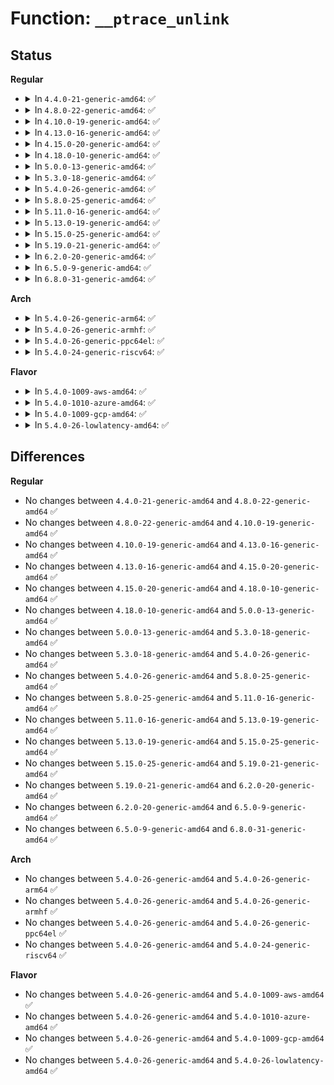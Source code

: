# Function: <code>__ptrace_unlink</code>

## Status
<b>Regular</b>
<ul>
<li>
<details>
<summary>In <code>4.4.0-21-generic-amd64</code>: ✅</summary>

```c
void __ptrace_unlink(struct task_struct * child)
```

```json
{
  "name": "__ptrace_unlink",
  "collision_type": "Unique Global",
  "inline_type": "No",
  "funcs": [
    {
      "addr": 18446744071579416576,
      "name": "__ptrace_unlink",
      "external": true,
      "loc": "kernel/ptrace.c:72",
      "file": "kernel/ptrace.c",
      "inline": "seen, unknown",
      "caller_inline": [],
      "caller_func": [
        "kernel/exit.c:release_task",
        "kernel/exit.c:wait_consider_task",
        "kernel/ptrace.c:exit_ptrace",
        "kernel/ptrace.c:ptrace_request"
      ]
    }
  ],
  "symbols": [
    {
      "addr": 18446744071579416576,
      "name": "__ptrace_unlink",
      "section": ".text",
      "bind": "STB_GLOBAL",
      "size": 258
    }
  ]
}
```
</details>
</li>
<li>
<details>
<summary>In <code>4.8.0-22-generic-amd64</code>: ✅</summary>

```c
void __ptrace_unlink(struct task_struct * child)
```

```json
{
  "name": "__ptrace_unlink",
  "collision_type": "Unique Global",
  "inline_type": "No",
  "funcs": [
    {
      "addr": 18446744071579428864,
      "name": "__ptrace_unlink",
      "external": true,
      "loc": "kernel/ptrace.c:72",
      "file": "kernel/ptrace.c",
      "inline": "seen, unknown",
      "caller_inline": [],
      "caller_func": [
        "kernel/exit.c:wait_consider_task",
        "kernel/exit.c:release_task",
        "kernel/ptrace.c:ptrace_request",
        "kernel/ptrace.c:exit_ptrace"
      ]
    }
  ],
  "symbols": [
    {
      "addr": 18446744071579428864,
      "name": "__ptrace_unlink",
      "section": ".text",
      "bind": "STB_GLOBAL",
      "size": 258
    }
  ]
}
```
</details>
</li>
<li>
<details>
<summary>In <code>4.10.0-19-generic-amd64</code>: ✅</summary>

```c
void __ptrace_unlink(struct task_struct * child)
```

```json
{
  "name": "__ptrace_unlink",
  "collision_type": "Unique Global",
  "inline_type": "No",
  "funcs": [
    {
      "addr": 18446744071579449200,
      "name": "__ptrace_unlink",
      "external": true,
      "loc": "kernel/ptrace.c:104",
      "file": "kernel/ptrace.c",
      "inline": "seen, unknown",
      "caller_inline": [],
      "caller_func": [
        "kernel/exit.c:wait_consider_task",
        "kernel/exit.c:release_task",
        "kernel/ptrace.c:ptrace_request",
        "kernel/ptrace.c:exit_ptrace"
      ]
    }
  ],
  "symbols": [
    {
      "addr": 18446744071579449200,
      "name": "__ptrace_unlink",
      "section": ".text",
      "bind": "STB_GLOBAL",
      "size": 291
    }
  ]
}
```
</details>
</li>
<li>
<details>
<summary>In <code>4.13.0-16-generic-amd64</code>: ✅</summary>

```c
void __ptrace_unlink(struct task_struct * child)
```

```json
{
  "name": "__ptrace_unlink",
  "collision_type": "Unique Global",
  "inline_type": "No",
  "funcs": [
    {
      "addr": 18446744071579437152,
      "name": "__ptrace_unlink",
      "external": true,
      "loc": "kernel/ptrace.c:113",
      "file": "kernel/ptrace.c",
      "inline": "seen, unknown",
      "caller_inline": [],
      "caller_func": [
        "kernel/exit.c:wait_consider_task",
        "kernel/exit.c:release_task",
        "kernel/ptrace.c:ptrace_request",
        "kernel/ptrace.c:exit_ptrace"
      ]
    }
  ],
  "symbols": [
    {
      "addr": 18446744071579437152,
      "name": "__ptrace_unlink",
      "section": ".text",
      "bind": "STB_GLOBAL",
      "size": 291
    }
  ]
}
```
</details>
</li>
<li>
<details>
<summary>In <code>4.15.0-20-generic-amd64</code>: ✅</summary>

```c
void __ptrace_unlink(struct task_struct * child)
```

```json
{
  "name": "__ptrace_unlink",
  "collision_type": "Unique Global",
  "inline_type": "No",
  "funcs": [
    {
      "addr": 18446744071579465424,
      "name": "__ptrace_unlink",
      "external": true,
      "loc": "kernel/ptrace.c:113",
      "file": "kernel/ptrace.c",
      "inline": "seen, unknown",
      "caller_inline": [],
      "caller_func": [
        "kernel/exit.c:wait_consider_task",
        "kernel/exit.c:release_task",
        "kernel/ptrace.c:ptrace_request",
        "kernel/ptrace.c:exit_ptrace"
      ]
    }
  ],
  "symbols": [
    {
      "addr": 18446744071579465424,
      "name": "__ptrace_unlink",
      "section": ".text",
      "bind": "STB_GLOBAL",
      "size": 291
    }
  ]
}
```
</details>
</li>
<li>
<details>
<summary>In <code>4.18.0-10-generic-amd64</code>: ✅</summary>

```c
void __ptrace_unlink(struct task_struct * child)
```

```json
{
  "name": "__ptrace_unlink",
  "collision_type": "Unique Global",
  "inline_type": "No",
  "funcs": [
    {
      "addr": 18446744071579480032,
      "name": "__ptrace_unlink",
      "external": true,
      "loc": "kernel/ptrace.c:113",
      "file": "kernel/ptrace.c",
      "inline": "seen, unknown",
      "caller_inline": [],
      "caller_func": [
        "kernel/exit.c:wait_consider_task",
        "kernel/ptrace.c:ptrace_request",
        "kernel/ptrace.c:exit_ptrace"
      ]
    }
  ],
  "symbols": [
    {
      "addr": 18446744071579480032,
      "name": "__ptrace_unlink",
      "section": ".text",
      "bind": "STB_GLOBAL",
      "size": 304
    }
  ]
}
```
</details>
</li>
<li>
<details>
<summary>In <code>5.0.0-13-generic-amd64</code>: ✅</summary>

```c
void __ptrace_unlink(struct task_struct * child)
```

```json
{
  "name": "__ptrace_unlink",
  "collision_type": "Unique Global",
  "inline_type": "No",
  "funcs": [
    {
      "addr": 18446744071579513360,
      "name": "__ptrace_unlink",
      "external": true,
      "loc": "kernel/ptrace.c:113",
      "file": "kernel/ptrace.c",
      "inline": "seen, unknown",
      "caller_inline": [],
      "caller_func": [
        "kernel/exit.c:wait_consider_task",
        "kernel/ptrace.c:ptrace_request",
        "kernel/ptrace.c:exit_ptrace"
      ]
    }
  ],
  "symbols": [
    {
      "addr": 18446744071579513360,
      "name": "__ptrace_unlink",
      "section": ".text",
      "bind": "STB_GLOBAL",
      "size": 309
    }
  ]
}
```
</details>
</li>
<li>
<details>
<summary>In <code>5.3.0-18-generic-amd64</code>: ✅</summary>

```c
void __ptrace_unlink(struct task_struct * child)
```

```json
{
  "name": "__ptrace_unlink",
  "collision_type": "Unique Global",
  "inline_type": "No",
  "funcs": [
    {
      "addr": 18446744071579533024,
      "name": "__ptrace_unlink",
      "external": true,
      "loc": "kernel/ptrace.c:115",
      "file": "kernel/ptrace.c",
      "inline": "seen, unknown",
      "caller_inline": [],
      "caller_func": [
        "kernel/exit.c:wait_task_zombie",
        "kernel/exit.c:release_task",
        "kernel/ptrace.c:ptrace_request",
        "kernel/ptrace.c:exit_ptrace"
      ]
    }
  ],
  "symbols": [
    {
      "addr": 18446744071579533024,
      "name": "__ptrace_unlink",
      "section": ".text",
      "bind": "STB_GLOBAL",
      "size": 308
    }
  ]
}
```
</details>
</li>
<li>
<details>
<summary>In <code>5.4.0-26-generic-amd64</code>: ✅</summary>

```c
void __ptrace_unlink(struct task_struct * child)
```

```json
{
  "name": "__ptrace_unlink",
  "collision_type": "Unique Global",
  "inline_type": "No",
  "funcs": [
    {
      "addr": 18446744071579559168,
      "name": "__ptrace_unlink",
      "external": true,
      "loc": "kernel/ptrace.c:115",
      "file": "kernel/ptrace.c",
      "inline": "seen, unknown",
      "caller_inline": [],
      "caller_func": [
        "kernel/exit.c:wait_task_zombie",
        "kernel/exit.c:release_task",
        "kernel/ptrace.c:ptrace_request",
        "kernel/ptrace.c:exit_ptrace"
      ]
    }
  ],
  "symbols": [
    {
      "addr": 18446744071579559168,
      "name": "__ptrace_unlink",
      "section": ".text",
      "bind": "STB_GLOBAL",
      "size": 308
    }
  ]
}
```
</details>
</li>
<li>
<details>
<summary>In <code>5.8.0-25-generic-amd64</code>: ✅</summary>

```c
void __ptrace_unlink(struct task_struct * child)
```

```json
{
  "name": "__ptrace_unlink",
  "collision_type": "Unique Global",
  "inline_type": "No",
  "funcs": [
    {
      "addr": 18446744071579590816,
      "name": "__ptrace_unlink",
      "external": true,
      "loc": "kernel/ptrace.c:115",
      "file": "kernel/ptrace.c",
      "inline": "seen, unknown",
      "caller_inline": [],
      "caller_func": [
        "kernel/exit.c:wait_task_zombie",
        "kernel/exit.c:release_task",
        "kernel/ptrace.c:ptrace_request",
        "kernel/ptrace.c:exit_ptrace"
      ]
    }
  ],
  "symbols": [
    {
      "addr": 18446744071579590816,
      "name": "__ptrace_unlink",
      "section": ".text",
      "bind": "STB_GLOBAL",
      "size": 311
    }
  ]
}
```
</details>
</li>
<li>
<details>
<summary>In <code>5.11.0-16-generic-amd64</code>: ✅</summary>

```c
void __ptrace_unlink(struct task_struct * child)
```

```json
{
  "name": "__ptrace_unlink",
  "collision_type": "Unique Global",
  "inline_type": "No",
  "funcs": [
    {
      "addr": 18446744071579570832,
      "name": "__ptrace_unlink",
      "external": true,
      "loc": "kernel/ptrace.c:115",
      "file": "kernel/ptrace.c",
      "inline": "seen, unknown",
      "caller_inline": [],
      "caller_func": [
        "kernel/exit.c:wait_task_zombie",
        "kernel/exit.c:release_task",
        "kernel/ptrace.c:ptrace_request",
        "kernel/ptrace.c:exit_ptrace"
      ]
    }
  ],
  "symbols": [
    {
      "addr": 18446744071579570832,
      "name": "__ptrace_unlink",
      "section": ".text",
      "bind": "STB_GLOBAL",
      "size": 313
    }
  ]
}
```
</details>
</li>
<li>
<details>
<summary>In <code>5.13.0-19-generic-amd64</code>: ✅</summary>

```c
void __ptrace_unlink(struct task_struct * child)
```

```json
{
  "name": "__ptrace_unlink",
  "collision_type": "Unique Global",
  "inline_type": "No",
  "funcs": [
    {
      "addr": 18446744071579576400,
      "name": "__ptrace_unlink",
      "external": true,
      "loc": "kernel/ptrace.c:116",
      "file": "kernel/ptrace.c",
      "inline": "seen, unknown",
      "caller_inline": [],
      "caller_func": [
        "kernel/exit.c:wait_task_zombie",
        "kernel/exit.c:release_task",
        "kernel/ptrace.c:ptrace_request",
        "kernel/ptrace.c:exit_ptrace"
      ]
    }
  ],
  "symbols": [
    {
      "addr": 18446744071579576400,
      "name": "__ptrace_unlink",
      "section": ".text",
      "bind": "STB_GLOBAL",
      "size": 313
    }
  ]
}
```
</details>
</li>
<li>
<details>
<summary>In <code>5.15.0-25-generic-amd64</code>: ✅</summary>

```c
void __ptrace_unlink(struct task_struct * child)
```

```json
{
  "name": "__ptrace_unlink",
  "collision_type": "Unique Global",
  "inline_type": "No",
  "funcs": [
    {
      "addr": 18446744071579650544,
      "name": "__ptrace_unlink",
      "external": true,
      "loc": "kernel/ptrace.c:116",
      "file": "kernel/ptrace.c",
      "inline": "seen, unknown",
      "caller_inline": [],
      "caller_func": [
        "kernel/exit.c:wait_task_zombie",
        "kernel/exit.c:release_task",
        "kernel/ptrace.c:ptrace_request",
        "kernel/ptrace.c:exit_ptrace"
      ]
    }
  ],
  "symbols": [
    {
      "addr": 18446744071579650544,
      "name": "__ptrace_unlink",
      "section": ".text",
      "bind": "STB_GLOBAL",
      "size": 312
    }
  ]
}
```
</details>
</li>
<li>
<details>
<summary>In <code>5.19.0-21-generic-amd64</code>: ✅</summary>

```c
void __ptrace_unlink(struct task_struct * child)
```

```json
{
  "name": "__ptrace_unlink",
  "collision_type": "Unique Global",
  "inline_type": "No",
  "funcs": [
    {
      "addr": 18446744071579745536,
      "name": "__ptrace_unlink",
      "external": true,
      "loc": "kernel/ptrace.c:116",
      "file": "kernel/ptrace.c",
      "inline": "seen, unknown",
      "caller_inline": [],
      "caller_func": [
        "kernel/exit.c:wait_task_zombie",
        "kernel/exit.c:release_task",
        "kernel/ptrace.c:__ptrace_detach"
      ]
    }
  ],
  "symbols": [
    {
      "addr": 18446744071579745536,
      "name": "__ptrace_unlink",
      "section": ".text",
      "bind": "STB_GLOBAL",
      "size": 325
    }
  ]
}
```
</details>
</li>
<li>
<details>
<summary>In <code>6.2.0-20-generic-amd64</code>: ✅</summary>

```c
void __ptrace_unlink(struct task_struct * child)
```

```json
{
  "name": "__ptrace_unlink",
  "collision_type": "Unique Global",
  "inline_type": "No",
  "funcs": [
    {
      "addr": 18446744071579876880,
      "name": "__ptrace_unlink",
      "external": true,
      "loc": "kernel/ptrace.c:116",
      "file": "kernel/ptrace.c",
      "inline": "seen, unknown",
      "caller_inline": [],
      "caller_func": [
        "kernel/exit.c:wait_task_zombie",
        "kernel/exit.c:release_task",
        "kernel/ptrace.c:__ptrace_detach"
      ]
    }
  ],
  "symbols": [
    {
      "addr": 18446744071579876880,
      "name": "__ptrace_unlink",
      "section": ".text",
      "bind": "STB_GLOBAL",
      "size": 325
    }
  ]
}
```
</details>
</li>
<li>
<details>
<summary>In <code>6.5.0-9-generic-amd64</code>: ✅</summary>

```c
void __ptrace_unlink(struct task_struct * child)
```

```json
{
  "name": "__ptrace_unlink",
  "collision_type": "Unique Global",
  "inline_type": "No",
  "funcs": [
    {
      "addr": 18446744071579926192,
      "name": "__ptrace_unlink",
      "external": true,
      "loc": "kernel/ptrace.c:117",
      "file": "kernel/ptrace.c",
      "inline": "seen, unknown",
      "caller_inline": [],
      "caller_func": [
        "kernel/exit.c:wait_task_zombie",
        "kernel/exit.c:release_task",
        "kernel/ptrace.c:__ptrace_detach"
      ]
    }
  ],
  "symbols": [
    {
      "addr": 18446744071579926192,
      "name": "__ptrace_unlink",
      "section": ".text",
      "bind": "STB_GLOBAL",
      "size": 325
    }
  ]
}
```
</details>
</li>
<li>
<details>
<summary>In <code>6.8.0-31-generic-amd64</code>: ✅</summary>

```c
void __ptrace_unlink(struct task_struct * child)
```

```json
{
  "name": "__ptrace_unlink",
  "collision_type": "Unique Global",
  "inline_type": "No",
  "funcs": [
    {
      "addr": 18446744071579965520,
      "name": "__ptrace_unlink",
      "external": true,
      "loc": "kernel/ptrace.c:117",
      "file": "kernel/ptrace.c",
      "inline": "seen, unknown",
      "caller_inline": [],
      "caller_func": [
        "kernel/exit.c:wait_task_zombie",
        "kernel/exit.c:release_task",
        "kernel/ptrace.c:__ptrace_detach"
      ]
    }
  ],
  "symbols": [
    {
      "addr": 18446744071579965520,
      "name": "__ptrace_unlink",
      "section": ".text",
      "bind": "STB_GLOBAL",
      "size": 307
    }
  ]
}
```
</details>
</li>
</ul>
<b>Arch</b>
<ul>
<li>
<details>
<summary>In <code>5.4.0-26-generic-arm64</code>: ✅</summary>

```c
void __ptrace_unlink(struct task_struct * child)
```

```json
{
  "name": "__ptrace_unlink",
  "collision_type": "Unique Global",
  "inline_type": "No",
  "funcs": [
    {
      "addr": 18446603336490714336,
      "name": "__ptrace_unlink",
      "external": true,
      "loc": "kernel/ptrace.c:115",
      "file": "kernel/ptrace.c",
      "inline": "seen, unknown",
      "caller_inline": [],
      "caller_func": [
        "kernel/exit.c:wait_task_zombie",
        "kernel/exit.c:release_task",
        "kernel/ptrace.c:ptrace_request",
        "kernel/ptrace.c:exit_ptrace"
      ]
    }
  ],
  "symbols": [
    {
      "addr": 18446603336490714336,
      "name": "__ptrace_unlink",
      "section": ".text",
      "bind": "STB_GLOBAL",
      "size": 412
    }
  ]
}
```
</details>
</li>
<li>
<details>
<summary>In <code>5.4.0-26-generic-armhf</code>: ✅</summary>

```c
void __ptrace_unlink(struct task_struct * child)
```

```json
{
  "name": "__ptrace_unlink",
  "collision_type": "Unique Global",
  "inline_type": "No",
  "funcs": [
    {
      "addr": 3224772264,
      "name": "__ptrace_unlink",
      "external": true,
      "loc": "kernel/ptrace.c:115",
      "file": "kernel/ptrace.c",
      "inline": "seen, unknown",
      "caller_inline": [],
      "caller_func": [
        "kernel/exit.c:wait_task_zombie",
        "kernel/exit.c:release_task",
        "kernel/ptrace.c:ptrace_request",
        "kernel/ptrace.c:exit_ptrace"
      ]
    }
  ],
  "symbols": [
    {
      "addr": 3224772264,
      "name": "__ptrace_unlink",
      "section": ".text",
      "bind": "STB_GLOBAL",
      "size": 336
    }
  ]
}
```
</details>
</li>
<li>
<details>
<summary>In <code>5.4.0-26-generic-ppc64el</code>: ✅</summary>

```c
void __ptrace_unlink(struct task_struct * child)
```

```json
{
  "name": "__ptrace_unlink",
  "collision_type": "Unique Global",
  "inline_type": "No",
  "funcs": [
    {
      "addr": 13835058055283538592,
      "name": "__ptrace_unlink",
      "external": true,
      "loc": "kernel/ptrace.c:115",
      "file": "kernel/ptrace.c",
      "inline": "seen, unknown",
      "caller_inline": [],
      "caller_func": [
        "kernel/exit.c:wait_task_zombie",
        "kernel/exit.c:release_task",
        "kernel/ptrace.c:ptrace_request",
        "kernel/ptrace.c:exit_ptrace"
      ]
    }
  ],
  "symbols": [
    {
      "addr": 13835058055283538592,
      "name": "__ptrace_unlink",
      "section": ".text",
      "bind": "STB_GLOBAL",
      "size": 528
    }
  ]
}
```
</details>
</li>
<li>
<details>
<summary>In <code>5.4.0-24-generic-riscv64</code>: ✅</summary>

```c
void __ptrace_unlink(struct task_struct * child)
```

```json
{
  "name": "__ptrace_unlink",
  "collision_type": "Unique Global",
  "inline_type": "No",
  "funcs": [
    {
      "addr": 18446743936271433362,
      "name": "__ptrace_unlink",
      "external": true,
      "loc": "kernel/ptrace.c:115",
      "file": "kernel/ptrace.c",
      "inline": "seen, unknown",
      "caller_inline": [],
      "caller_func": [
        "kernel/exit.c:wait_task_zombie",
        "kernel/exit.c:release_task",
        "kernel/ptrace.c:ptrace_request",
        "kernel/ptrace.c:exit_ptrace"
      ]
    }
  ],
  "symbols": [
    {
      "addr": 18446743936271433362,
      "name": "__ptrace_unlink",
      "section": ".text",
      "bind": "STB_GLOBAL",
      "size": 312
    }
  ]
}
```
</details>
</li>
</ul>
<b>Flavor</b>
<ul>
<li>
<details>
<summary>In <code>5.4.0-1009-aws-amd64</code>: ✅</summary>

```c
void __ptrace_unlink(struct task_struct * child)
```

```json
{
  "name": "__ptrace_unlink",
  "collision_type": "Unique Global",
  "inline_type": "No",
  "funcs": [
    {
      "addr": 18446744071579535472,
      "name": "__ptrace_unlink",
      "external": true,
      "loc": "kernel/ptrace.c:115",
      "file": "kernel/ptrace.c",
      "inline": "seen, unknown",
      "caller_inline": [],
      "caller_func": [
        "kernel/exit.c:wait_task_zombie",
        "kernel/exit.c:release_task",
        "kernel/ptrace.c:ptrace_request",
        "kernel/ptrace.c:exit_ptrace"
      ]
    }
  ],
  "symbols": [
    {
      "addr": 18446744071579535472,
      "name": "__ptrace_unlink",
      "section": ".text",
      "bind": "STB_GLOBAL",
      "size": 308
    }
  ]
}
```
</details>
</li>
<li>
<details>
<summary>In <code>5.4.0-1010-azure-amd64</code>: ✅</summary>

```c
void __ptrace_unlink(struct task_struct * child)
```

```json
{
  "name": "__ptrace_unlink",
  "collision_type": "Unique Global",
  "inline_type": "No",
  "funcs": [
    {
      "addr": 18446744071579464256,
      "name": "__ptrace_unlink",
      "external": true,
      "loc": "kernel/ptrace.c:115",
      "file": "kernel/ptrace.c",
      "inline": "seen, unknown",
      "caller_inline": [],
      "caller_func": [
        "kernel/exit.c:wait_task_zombie",
        "kernel/exit.c:release_task",
        "kernel/ptrace.c:ptrace_request",
        "kernel/ptrace.c:exit_ptrace"
      ]
    }
  ],
  "symbols": [
    {
      "addr": 18446744071579464256,
      "name": "__ptrace_unlink",
      "section": ".text",
      "bind": "STB_GLOBAL",
      "size": 308
    }
  ]
}
```
</details>
</li>
<li>
<details>
<summary>In <code>5.4.0-1009-gcp-amd64</code>: ✅</summary>

```c
void __ptrace_unlink(struct task_struct * child)
```

```json
{
  "name": "__ptrace_unlink",
  "collision_type": "Unique Global",
  "inline_type": "No",
  "funcs": [
    {
      "addr": 18446744071579532752,
      "name": "__ptrace_unlink",
      "external": true,
      "loc": "kernel/ptrace.c:115",
      "file": "kernel/ptrace.c",
      "inline": "seen, unknown",
      "caller_inline": [],
      "caller_func": [
        "kernel/exit.c:wait_task_zombie",
        "kernel/exit.c:release_task",
        "kernel/ptrace.c:ptrace_request",
        "kernel/ptrace.c:exit_ptrace"
      ]
    }
  ],
  "symbols": [
    {
      "addr": 18446744071579532752,
      "name": "__ptrace_unlink",
      "section": ".text",
      "bind": "STB_GLOBAL",
      "size": 308
    }
  ]
}
```
</details>
</li>
<li>
<details>
<summary>In <code>5.4.0-26-lowlatency-amd64</code>: ✅</summary>

```c
void __ptrace_unlink(struct task_struct * child)
```

```json
{
  "name": "__ptrace_unlink",
  "collision_type": "Unique Global",
  "inline_type": "No",
  "funcs": [
    {
      "addr": 18446744071579565824,
      "name": "__ptrace_unlink",
      "external": true,
      "loc": "kernel/ptrace.c:115",
      "file": "kernel/ptrace.c",
      "inline": "seen, unknown",
      "caller_inline": [],
      "caller_func": [
        "kernel/exit.c:wait_task_zombie",
        "kernel/exit.c:release_task",
        "kernel/ptrace.c:ptrace_request",
        "kernel/ptrace.c:exit_ptrace"
      ]
    }
  ],
  "symbols": [
    {
      "addr": 18446744071579565824,
      "name": "__ptrace_unlink",
      "section": ".text",
      "bind": "STB_GLOBAL",
      "size": 306
    }
  ]
}
```
</details>
</li>
</ul>

## Differences
<b>Regular</b>
<ul>
<li>
No changes between <code>4.4.0-21-generic-amd64</code> and <code>4.8.0-22-generic-amd64</code> ✅
</li>
<li>
No changes between <code>4.8.0-22-generic-amd64</code> and <code>4.10.0-19-generic-amd64</code> ✅
</li>
<li>
No changes between <code>4.10.0-19-generic-amd64</code> and <code>4.13.0-16-generic-amd64</code> ✅
</li>
<li>
No changes between <code>4.13.0-16-generic-amd64</code> and <code>4.15.0-20-generic-amd64</code> ✅
</li>
<li>
No changes between <code>4.15.0-20-generic-amd64</code> and <code>4.18.0-10-generic-amd64</code> ✅
</li>
<li>
No changes between <code>4.18.0-10-generic-amd64</code> and <code>5.0.0-13-generic-amd64</code> ✅
</li>
<li>
No changes between <code>5.0.0-13-generic-amd64</code> and <code>5.3.0-18-generic-amd64</code> ✅
</li>
<li>
No changes between <code>5.3.0-18-generic-amd64</code> and <code>5.4.0-26-generic-amd64</code> ✅
</li>
<li>
No changes between <code>5.4.0-26-generic-amd64</code> and <code>5.8.0-25-generic-amd64</code> ✅
</li>
<li>
No changes between <code>5.8.0-25-generic-amd64</code> and <code>5.11.0-16-generic-amd64</code> ✅
</li>
<li>
No changes between <code>5.11.0-16-generic-amd64</code> and <code>5.13.0-19-generic-amd64</code> ✅
</li>
<li>
No changes between <code>5.13.0-19-generic-amd64</code> and <code>5.15.0-25-generic-amd64</code> ✅
</li>
<li>
No changes between <code>5.15.0-25-generic-amd64</code> and <code>5.19.0-21-generic-amd64</code> ✅
</li>
<li>
No changes between <code>5.19.0-21-generic-amd64</code> and <code>6.2.0-20-generic-amd64</code> ✅
</li>
<li>
No changes between <code>6.2.0-20-generic-amd64</code> and <code>6.5.0-9-generic-amd64</code> ✅
</li>
<li>
No changes between <code>6.5.0-9-generic-amd64</code> and <code>6.8.0-31-generic-amd64</code> ✅
</li>
</ul>
<b>Arch</b>
<ul>
<li>
No changes between <code>5.4.0-26-generic-amd64</code> and <code>5.4.0-26-generic-arm64</code> ✅
</li>
<li>
No changes between <code>5.4.0-26-generic-amd64</code> and <code>5.4.0-26-generic-armhf</code> ✅
</li>
<li>
No changes between <code>5.4.0-26-generic-amd64</code> and <code>5.4.0-26-generic-ppc64el</code> ✅
</li>
<li>
No changes between <code>5.4.0-26-generic-amd64</code> and <code>5.4.0-24-generic-riscv64</code> ✅
</li>
</ul>
<b>Flavor</b>
<ul>
<li>
No changes between <code>5.4.0-26-generic-amd64</code> and <code>5.4.0-1009-aws-amd64</code> ✅
</li>
<li>
No changes between <code>5.4.0-26-generic-amd64</code> and <code>5.4.0-1010-azure-amd64</code> ✅
</li>
<li>
No changes between <code>5.4.0-26-generic-amd64</code> and <code>5.4.0-1009-gcp-amd64</code> ✅
</li>
<li>
No changes between <code>5.4.0-26-generic-amd64</code> and <code>5.4.0-26-lowlatency-amd64</code> ✅
</li>
</ul>
